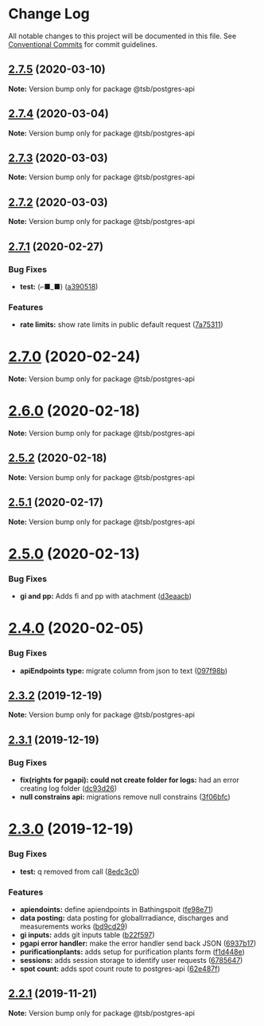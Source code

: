 # Change Log

All notable changes to this project will be documented in this file.
See [Conventional Commits](https://conventionalcommits.org) for commit guidelines.

## [2.7.5](https://github.com/fabianmoronzirfas/flusshygiene-postgres-api/compare/v2.7.4...v2.7.5) (2020-03-10)

**Note:** Version bump only for package @tsb/postgres-api





## [2.7.4](https://github.com/fabianmoronzirfas/flusshygiene-postgres-api/compare/v2.7.3...v2.7.4) (2020-03-04)

**Note:** Version bump only for package @tsb/postgres-api





## [2.7.3](https://github.com/fabianmoronzirfas/flusshygiene-postgres-api/compare/v2.7.1...v2.7.3) (2020-03-03)

**Note:** Version bump only for package @tsb/postgres-api





## [2.7.2](https://github.com/fabianmoronzirfas/flusshygiene-postgres-api/compare/v2.7.1...v2.7.2) (2020-03-03)

**Note:** Version bump only for package @tsb/postgres-api





## [2.7.1](https://github.com/fabianmoronzirfas/flusshygiene-postgres-api/compare/v2.7.0...v2.7.1) (2020-02-27)


### Bug Fixes

* **test:** (⌐■_■) ([a390518](https://github.com/fabianmoronzirfas/flusshygiene-postgres-api/commit/a390518a0b439d271a8b5fb42f2339d5b6a39454))


### Features

* **rate limits:** show rate limits in public default request ([7a75311](https://github.com/fabianmoronzirfas/flusshygiene-postgres-api/commit/7a753114b10621d65baf9f6c827a65909f2b331c))





# [2.7.0](https://github.com/fabianmoronzirfas/flusshygiene-postgres-api/compare/v2.6.0...v2.7.0) (2020-02-24)

**Note:** Version bump only for package @tsb/postgres-api





# [2.6.0](https://github.com/fabianmoronzirfas/flusshygiene-postgres-api/compare/v2.5.2...v2.6.0) (2020-02-18)

**Note:** Version bump only for package @tsb/postgres-api





## [2.5.2](https://github.com/fabianmoronzirfas/flusshygiene-postgres-api/compare/v2.5.1...v2.5.2) (2020-02-18)

**Note:** Version bump only for package @tsb/postgres-api





## [2.5.1](https://github.com/fabianmoronzirfas/flusshygiene-postgres-api/compare/v2.5.0...v2.5.1) (2020-02-17)

**Note:** Version bump only for package @tsb/postgres-api





# [2.5.0](https://github.com/fabianmoronzirfas/flusshygiene-postgres-api/compare/v2.4.0...v2.5.0) (2020-02-13)


### Bug Fixes

* **gi and pp:** Adds fi and pp with atachment ([d3eaacb](https://github.com/fabianmoronzirfas/flusshygiene-postgres-api/commit/d3eaacb7c577f25f9840bf9c3fa9820b80485933))





# [2.4.0](https://github.com/fabianmoronzirfas/flusshygiene-postgres-api/compare/v2.3.2...v2.4.0) (2020-02-05)


### Bug Fixes

* **apiEndpoints type:** migrate column from json to text ([097f98b](https://github.com/fabianmoronzirfas/flusshygiene-postgres-api/commit/097f98be73eceacb28948a4c7ec1b8e77ef1d21f))





## [2.3.2](https://github.com/fabianmoronzirfas/flusshygiene-postgres-api/compare/v2.3.1...v2.3.2) (2019-12-19)

**Note:** Version bump only for package @tsb/postgres-api





## [2.3.1](https://github.com/fabianmoronzirfas/flusshygiene-postgres-api/compare/v2.3.0...v2.3.1) (2019-12-19)


### Bug Fixes

* **fix(rights for pgapi): could not create folder for logs:** had an error creating log folder ([dc93d26](https://github.com/fabianmoronzirfas/flusshygiene-postgres-api/commit/dc93d26cfff31fb36329cfd9ff4dc5565e304450))
* **null constrains api:** migrations remove null constrains ([3f06bfc](https://github.com/fabianmoronzirfas/flusshygiene-postgres-api/commit/3f06bfce33ac6e111f99c7220bb95ce002133344))





# [2.3.0](https://github.com/fabianmoronzirfas/flusshygiene-postgres-api/compare/v2.2.1...v2.3.0) (2019-12-19)


### Bug Fixes

* **test:** q removed from call ([8edc3c0](https://github.com/fabianmoronzirfas/flusshygiene-postgres-api/commit/8edc3c01a2cd76a0f4b48545df3e318584913235))


### Features

* **apiendoints:** define apiendpoints in Bathingspoit ([fe98e71](https://github.com/fabianmoronzirfas/flusshygiene-postgres-api/commit/fe98e7129b9cb7c6367d308b4ae1304abe2ff941))
* **data posting:** data posting for globalIrradiance, discharges and measurements works ([bd9cd29](https://github.com/fabianmoronzirfas/flusshygiene-postgres-api/commit/bd9cd291db7694c05cdcb340e46aaf6cca4c4d3d))
* **gi inputs:** adds git inputs table ([b22f597](https://github.com/fabianmoronzirfas/flusshygiene-postgres-api/commit/b22f59728821b2ca3158a24615f1a52322c42d6a))
* **pgapi error handler:** make the error handler send back JSON ([6937b17](https://github.com/fabianmoronzirfas/flusshygiene-postgres-api/commit/6937b1746c4be04f1503076c1518b02dd8574eb1))
* **purificationplants:** adds setup for purification plants form ([f1d448e](https://github.com/fabianmoronzirfas/flusshygiene-postgres-api/commit/f1d448eb9297ba909b785c45c71a32ae918eb38c))
* **sessions:** adds session storage to identify user requests ([6785647](https://github.com/fabianmoronzirfas/flusshygiene-postgres-api/commit/6785647518f48aa3925a02593b98ceccc3884f43))
* **spot count:** adds spot count route to postgres-api ([62e487f](https://github.com/fabianmoronzirfas/flusshygiene-postgres-api/commit/62e487fe1fffee5e15c5714b3cede5647749695b))





## [2.2.1](https://github.com/fabianmoronzirfas/flusshygiene-postgres-api/compare/v2.2.0...v2.2.1) (2019-11-21)

**Note:** Version bump only for package @tsb/postgres-api

